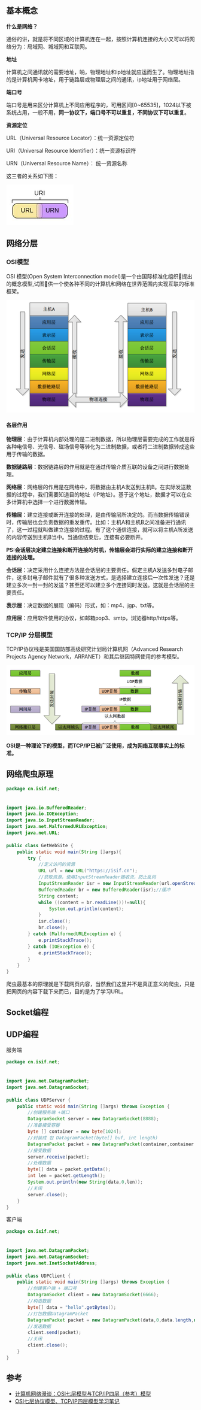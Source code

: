 ## 基本概念

**什么是网络？**

通俗的讲，就是将不同区域的计算机连在一起，按照计算机连接的大小又可以将网络分为：局域网、城域网和互联网。

**地址**

计算机之间通讯就的需要地址，呐，物理地址和ip地址就应运而生了。物理地址指的是计算机网卡地址，用于链路层或物理层之间的通讯，ip地址用于网络层。

**端口号**

端口号是用来区分计算机上不同应用程序的，可用区间[0~65535]，1024以下被系统占用，一般不用，**同一协议下，端口号不可以重复，不同协议下可以重复**。

**资源定位**

URL（Universal Resource Locator）：统一资源定位符

URI（Universal Resource Identifier）：统一资源标识符

URN（Universal Resource Name）： 统一资源名称

这三者的关系如下图：

![f66f9f573436858aeeb2ac3da732f5a9_hd](_image/f66f9f573436858aeeb2ac3da732f5a9_hd-4342474.jpg)

## 网络分层

### OSI模型

OSI 模型(Open System Interconnection model)是一个由国际标准化组织􏰁提出的概念模型,试图􏰁供一个使各种不同的计算机和网络在世界范围内实现互联的标准框架。

![1156719-afc57efbe98be4f6](_image/1156719-afc57efbe98be4f6.png)

#### 各层作用

**物理层**：由于计算机内部处理的是二进制数据，所以物理层需要完成的工作就是将各种电信号、光信号、磁场信号等转化为二进制数据，或者将二进制数据转成这些用于传输的数据。

**数据链路层**：数据链路层的作用就是在通过传输介质互联的设备之间进行数据处理。

**网络层**：网络层的作用是在网络中，将数据由主机A发送到主机B。在实际发送数据的过程中，我们需要知道目的地址（IP地址）。基于这个地址，数据才可以在众多计算机中选择一个进行数据传输。

**传输层**：建立连接或断开连接的处理，是由传输层所决定的。而当数据传输错误时，传输层也会负责数据的重发重传。比如：主机A和主机B之间准备进行通讯了，这一过程就叫做建立连接的过程。有了这个通信连接，就可以将主机A所发送的内容传送到主机B当中。当通信结束后，连接有必要断开。

**PS:会话层决定建立连接和断开连接的时机，传输层会进行实际的建立连接和断开连接的处理。**

**会话层**：决定采用什么连接方法是会话层的主要责任。假定主机A发送多封电子邮件，这多封电子邮件就有了很多种发送方式，是选择建立连接后一次性发送？还是建立多次一封一封的发送？甚至还可以建立多个连接同时发送。这就是会话层的主要责任。

**表示层**：决定数据的展现（编码）形式，如：mp4、jgp、txt等。

**应用层**：应用软件使用的协议，如邮箱pop3、smtp，浏览器http/https等。

### TCP/IP 分层模型

TCP/IP协议栈是美国国防部高级研究计划局计算机网（Advanced Research Projects Agency Network，ARPANET）和其后继因特网使用的参考模型。

![1156719-d9684a2e160f62ad](_image/1156719-d9684a2e160f62ad.png)

**OSI是一种理论下的模型，而TCP/IP已被广泛使用，成为网络互联事实上的标准。**

## 网络爬虫原理

```java
package cn.isif.net;


import java.io.BufferedReader;
import java.io.IOException;
import java.io.InputStreamReader;
import java.net.MalformedURLException;
import java.net.URL;

public class GetWebSite {
    public static void main(String []args){
        try {
            //定义访问的资源
            URL url = new URL("https://isif.cn");
            //获取资源，使用InputStreamReader接收流，防止乱码
            InputStreamReader isr = new InputStreamReader(url.openStream(),"utf-8");
            BufferedReader br = new BufferedReader(isr);//缓冲
            String content;
            while ((content = br.readLine())!=null){
                System.out.println(content);
            }
            isr.close();
            br.close();
        } catch (MalformedURLException e) {
            e.printStackTrace();
        } catch (IOException e) {
            e.printStackTrace();
        }
    }
}

```

爬虫最基本的原理就是下载网页内容，当然我们这里并不是真正意义的爬虫，只是把网页的内容下载下来而已，目的是为了学习URL。

## Socket编程







## UDP编程

服务端

```java
package cn.isif.net;


import java.net.DatagramPacket;
import java.net.DatagramSocket;

public class UDPServer {
    public static void main(String []args) throws Exception {
        //创建服务端 +端口
        DatagramSocket server = new DatagramSocket(8888);
        //准备接受容器
        byte [] container = new byte[1024];
        //封装成 包 DatagramPacket(byte[] buf, int length)
        DatagramPacket packet = new DatagramPacket(container,container.length);
        //接受数据
        server.receive(packet);
        //处理数据
        byte[] data = packet.getData();
        int len = packet.getLength();
        System.out.println(new String(data,0,len));
        //关闭
        server.close();
    }
}
```

客户端

```java
package cn.isif.net;


import java.net.DatagramPacket;
import java.net.DatagramSocket;
import java.net.InetSocketAddress;

public class UDPClient {
    public static void main(String []args) throws Exception {
        //创建客户端 + 端口号
        DatagramSocket client = new DatagramSocket(6666);
        //构造数据
        byte[] data = "hello".getBytes();
        //打包数据DatagramPacket
        DatagramPacket packet = new DatagramPacket(data,0,data.length,new InetSocketAddress("localhost",8888));
        //发送数据
        client.send(packet);
        //关闭
        client.close();
    }
}
```





## 参考

- [计算机网络漫谈：OSI七层模型与TCP/IP四层（参考）模型](https://www.jianshu.com/p/c793a279f698)
- [OSI七层协议模型、TCP/IP四层模型学习笔记](https://www.cnblogs.com/Robin-YB/p/6668762.html)

